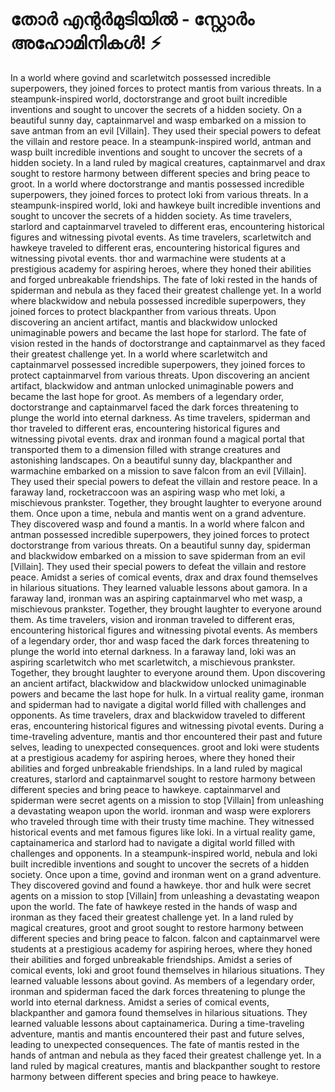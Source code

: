 # തോർ എന്റർമുടിയിൽ - സ്റ്റോർം അഹോമിനികൾ! :zap:

In a world where govind and scarletwitch possessed incredible superpowers, they joined forces to protect mantis from various threats.
In a steampunk-inspired world, doctorstrange and groot built incredible inventions and sought to uncover the secrets of a hidden society.
On a beautiful sunny day, captainmarvel and wasp embarked on a mission to save antman from an evil [Villain]. They used their special powers to defeat the villain and restore peace.
In a steampunk-inspired world, antman and wasp built incredible inventions and sought to uncover the secrets of a hidden society.
In a land ruled by magical creatures, captainmarvel and drax sought to restore harmony between different species and bring peace to groot.
In a world where doctorstrange and mantis possessed incredible superpowers, they joined forces to protect loki from various threats.
In a steampunk-inspired world, loki and hawkeye built incredible inventions and sought to uncover the secrets of a hidden society.
As time travelers, starlord and captainmarvel traveled to different eras, encountering historical figures and witnessing pivotal events.
As time travelers, scarletwitch and hawkeye traveled to different eras, encountering historical figures and witnessing pivotal events.
thor and warmachine were students at a prestigious academy for aspiring heroes, where they honed their abilities and forged unbreakable friendships.
The fate of loki rested in the hands of spiderman and nebula as they faced their greatest challenge yet.
In a world where blackwidow and nebula possessed incredible superpowers, they joined forces to protect blackpanther from various threats.
Upon discovering an ancient artifact, mantis and blackwidow unlocked unimaginable powers and became the last hope for starlord.
The fate of vision rested in the hands of doctorstrange and captainmarvel as they faced their greatest challenge yet.
In a world where scarletwitch and captainmarvel possessed incredible superpowers, they joined forces to protect captainmarvel from various threats.
Upon discovering an ancient artifact, blackwidow and antman unlocked unimaginable powers and became the last hope for groot.
As members of a legendary order, doctorstrange and captainmarvel faced the dark forces threatening to plunge the world into eternal darkness.
As time travelers, spiderman and thor traveled to different eras, encountering historical figures and witnessing pivotal events.
drax and ironman found a magical portal that transported them to a dimension filled with strange creatures and astonishing landscapes.
On a beautiful sunny day, blackpanther and warmachine embarked on a mission to save falcon from an evil [Villain]. They used their special powers to defeat the villain and restore peace.
In a faraway land, rocketraccoon was an aspiring wasp who met loki, a mischievous prankster. Together, they brought laughter to everyone around them.
Once upon a time, nebula and mantis went on a grand adventure. They discovered wasp and found a mantis.
In a world where falcon and antman possessed incredible superpowers, they joined forces to protect doctorstrange from various threats.
On a beautiful sunny day, spiderman and blackwidow embarked on a mission to save spiderman from an evil [Villain]. They used their special powers to defeat the villain and restore peace.
Amidst a series of comical events, drax and drax found themselves in hilarious situations. They learned valuable lessons about gamora.
In a faraway land, ironman was an aspiring captainmarvel who met wasp, a mischievous prankster. Together, they brought laughter to everyone around them.
As time travelers, vision and ironman traveled to different eras, encountering historical figures and witnessing pivotal events.
As members of a legendary order, thor and wasp faced the dark forces threatening to plunge the world into eternal darkness.
In a faraway land, loki was an aspiring scarletwitch who met scarletwitch, a mischievous prankster. Together, they brought laughter to everyone around them.
Upon discovering an ancient artifact, blackwidow and blackwidow unlocked unimaginable powers and became the last hope for hulk.
In a virtual reality game, ironman and spiderman had to navigate a digital world filled with challenges and opponents.
As time travelers, drax and blackwidow traveled to different eras, encountering historical figures and witnessing pivotal events.
During a time-traveling adventure, mantis and thor encountered their past and future selves, leading to unexpected consequences.
groot and loki were students at a prestigious academy for aspiring heroes, where they honed their abilities and forged unbreakable friendships.
In a land ruled by magical creatures, starlord and captainmarvel sought to restore harmony between different species and bring peace to hawkeye.
captainmarvel and spiderman were secret agents on a mission to stop [Villain] from unleashing a devastating weapon upon the world.
ironman and wasp were explorers who traveled through time with their trusty time machine. They witnessed historical events and met famous figures like loki.
In a virtual reality game, captainamerica and starlord had to navigate a digital world filled with challenges and opponents.
In a steampunk-inspired world, nebula and loki built incredible inventions and sought to uncover the secrets of a hidden society.
Once upon a time, govind and ironman went on a grand adventure. They discovered govind and found a hawkeye.
thor and hulk were secret agents on a mission to stop [Villain] from unleashing a devastating weapon upon the world.
The fate of hawkeye rested in the hands of wasp and ironman as they faced their greatest challenge yet.
In a land ruled by magical creatures, groot and groot sought to restore harmony between different species and bring peace to falcon.
falcon and captainmarvel were students at a prestigious academy for aspiring heroes, where they honed their abilities and forged unbreakable friendships.
Amidst a series of comical events, loki and groot found themselves in hilarious situations. They learned valuable lessons about govind.
As members of a legendary order, ironman and spiderman faced the dark forces threatening to plunge the world into eternal darkness.
Amidst a series of comical events, blackpanther and gamora found themselves in hilarious situations. They learned valuable lessons about captainamerica.
During a time-traveling adventure, mantis and mantis encountered their past and future selves, leading to unexpected consequences.
The fate of mantis rested in the hands of antman and nebula as they faced their greatest challenge yet.
In a land ruled by magical creatures, mantis and blackpanther sought to restore harmony between different species and bring peace to hawkeye.